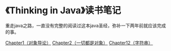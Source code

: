 《Thinking in Java》读书笔记
============================

重走java之路，一直没有完整的阅读过这本java圣经，弥补一下两年前就应该完成的事。

[Chapter1（对象导论）](https://github.com/codehehe/note/blob/master/ThinkingInJava/Chapter1(%E5%AF%B9%E8%B1%A1%E5%AF%BC%E8%AE%BA).md) 
[Chapter2（一切都是对象）](https://github.com/codehehe/note/blob/master/ThinkingInJava/Chapter2(%E4%B8%80%E5%88%87%E9%83%BD%E6%98%AF%E5%AF%B9%E8%B1%A1).md) 
[Chapter12（字符串）](https://github.com/codehehe/note/blob/master/ThinkingInJava/Chapter12.md) 
